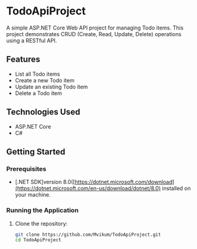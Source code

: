 # TodoApiProject

A simple ASP.NET Core Web API project for managing Todo items. This project demonstrates CRUD (Create, Read, Update, Delete) operations using a RESTful API.

## Features

- List all Todo items
- Create a new Todo item
- Update an existing Todo item
- Delete a Todo item

## Technologies Used

- ASP.NET Core
- C#

## Getting Started

### Prerequisites

- [.NET SDK]version 8.0([https://dotnet.microsoft.com/download](https://dotnet.microsoft.com/en-us/download/dotnet/8.0) installed on your machine.

### Running the Application

1. Clone the repository:
   ```bash
   git clone https://github.com/Mvikum/TodoApiProject.git
   cd TodoApiProject
